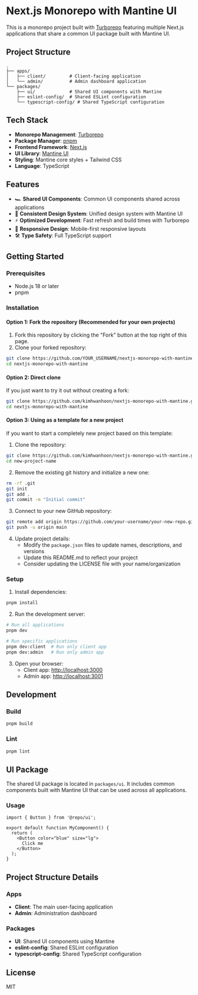 # Next.js Monorepo with Mantine UI

This is a monorepo project built with [Turborepo](https://turbo.build/repo) featuring multiple Next.js applications that share a common UI package built with Mantine UI.

## Project Structure

```
.
├── apps/
│   ├── client/         # Client-facing application
│   └── admin/          # Admin dashboard application
└── packages/
    ├── ui/             # Shared UI components with Mantine
    ├── eslint-config/  # Shared ESLint configuration
    └── typescript-config/ # Shared TypeScript configuration
```

## Tech Stack

- **Monorepo Management**: [Turborepo](https://turbo.build/repo)
- **Package Manager**: [pnpm](https://pnpm.io/)
- **Frontend Framework**: [Next.js](https://nextjs.org/)
- **UI Library**: [Mantine UI](https://mantine.dev/)
- **Styling**: Mantine core styles + Tailwind CSS
- **Language**: TypeScript

## Features

- 🏎️ **Shared UI Components**: Common UI components shared across applications
- 🔄 **Consistent Design System**: Unified design system with Mantine UI
- ⚡ **Optimized Development**: Fast refresh and build times with Turborepo
- 📱 **Responsive Design**: Mobile-first responsive layouts
- 🛠️ **Type Safety**: Full TypeScript support

## Getting Started

### Prerequisites

- Node.js 18 or later
- pnpm

### Installation

#### Option 1: Fork the repository (Recommended for your own projects)

1. Fork this repository by clicking the "Fork" button at the top right of this page.
2. Clone your forked repository:

```bash
git clone https://github.com/YOUR_USERNAME/nextjs-monorepo-with-mantine.git
cd nextjs-monorepo-with-mantine
```

#### Option 2: Direct clone

If you just want to try it out without creating a fork:

```bash
git clone https://github.com/kimhwanhoon/nextjs-monorepo-with-mantine.git
cd nextjs-monorepo-with-mantine
```

#### Option 3: Using as a template for a new project

If you want to start a completely new project based on this template:

1. Clone the repository:

```bash
git clone https://github.com/kimhwanhoon/nextjs-monorepo-with-mantine.git new-project-name
cd new-project-name
```

2. Remove the existing git history and initialize a new one:

```bash
rm -rf .git
git init
git add .
git commit -m "Initial commit"
```

3. Connect to your new GitHub repository:

```bash
git remote add origin https://github.com/your-username/your-new-repo.git
git push -u origin main
```

4. Update project details:
   - Modify the `package.json` files to update names, descriptions, and versions
   - Update this README.md to reflect your project
   - Consider updating the LICENSE file with your name/organization

### Setup

1. Install dependencies:

```bash
pnpm install
```

2. Run the development server:

```bash
# Run all applications
pnpm dev

# Run specific applications
pnpm dev:client  # Run only client app
pnpm dev:admin   # Run only admin app
```

3. Open your browser:
   - Client app: [http://localhost:3000](http://localhost:3000)
   - Admin app: [http://localhost:3001](http://localhost:3001)

## Development

### Build

```bash
pnpm build
```

### Lint

```bash
pnpm lint
```

## UI Package

The shared UI package is located in `packages/ui`. It includes common components built with Mantine UI that can be used across all applications.

### Usage

```tsx
import { Button } from '@repo/ui';

export default function MyComponent() {
  return (
    <Button color="blue" size="lg">
      Click me
    </Button>
  );
}
```

## Project Structure Details

### Apps

- **Client**: The main user-facing application
- **Admin**: Administration dashboard

### Packages

- **UI**: Shared UI components using Mantine
- **eslint-config**: Shared ESLint configuration
- **typescript-config**: Shared TypeScript configuration

## License

MIT
